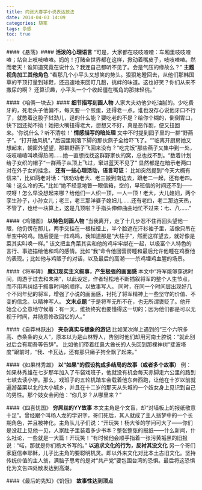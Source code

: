 ```yaml
---
title: 向张大春学小说表达技法
date: 2014-04-03 14:09
categories: 随笔
tags: 杂感
toc: true
---
```

####《悬荡》####
**活泼的心理语言**
“可是，大家都在吱吱喳喳：车厢里吱吱喳喳；站台上吱吱喳喳。妈的！打赌全世界都在这样，掀动着嘴皮子，吱吱喳喳。然而老天！谁知道究竟在说什么？我连自己都听不见了。会是气压的缘故么？”
**主题视角加工其他角色**
“看那几个小平头又想笑的势头。狠狠地瞪回去，从他们那韩国草的平顶打量到球鞋，还迅速地来回盯几趟，挑衅的味道。这也好笑？你们从来不撒尿的啊？
还算识趣，小平头一个个收起僵在嘴角的那抹轻佻。”

####《咱俩一块去》####
**细节描写刻画人物**
人家大夫劝他少吃油腻的。少吃费牙的，死老头子他偏不，每天要一个煎蛋，还得老一点。谁也没存心说他牙口不行了，就憋着这股子挝劲儿，逞的什么能？要吃老的不是？给你个糊的，倒倒胃口，快下回还拗不拗！她把火嘴扭得老大，想想又不好，真是恶作剧，便又扭回来。‘你说什么？听不清啦！’
**情感描写的暗处理**
文中不时提到园子里的一群“野燕子”。“打开抽风机“，”后园里刚落下脚的那伙燕子全给吓飞了。“”临离开厨房她又想起来，朝窗外望望，那群野燕子飞回来没有？“吃完饭”那些燕子又集中到一处，吱吱喳喳叫唤得热闹……她一直想找找这群野家伙的窝，总也找不到。“数着计划给子女织的帽子“一群燕子从顶上飞过，窜进蓝天不见了”
显然都是在暗示老两口对在外子女的挂念。
**还有一些心理活动，语言可证：**
比如突然提到“今天大概有信来”，比如两老对话：“该劝劝老大、老三搬到南边去，跟老二一起，还有老四。唉！这么冷的天。”比如“她不经意地瞥一眼信箱，空的，早班信的时间还不到——哎呀！怎么早没想起来哪？给他们一人织一顶，一人一顶！老大，大儿媳妇，两个孪生孙子，小孙女儿；老三，老三那洋婆子媳妇儿……还有老四，老二那边天热，不管了，也给一块算上，这是几顶啦？手指头伸伸曲曲地忙不过来：七、八……”

####《鸡翎图》
**以特色刻画人物**
“当我离开，走了十几步忍不住再回头望他一眼，他仍愣在那儿，两手交挂在一根枝桠上，半个脸遮在汗衫袖子里，活像只吊在半空中的鸡。随后便是一阵鸡鸣，我知道那是“大柱子”，然而这样望去，就好像是菜其实叫唤一样。”
该文把主角菜其实和他的鸡牢牢绑在一起，以极富个人特色的言行、事迹描绘他和鸡的感情。比如“我”命令他回营房睡和最后允许他睡在鸡寮他的表现。；比如他与鸡贩子的对话，以及最后的高潮——杀鸡埋鸡血腥的场景。

####《将军碑》
**魔幻现实主义叙事，产生极强的画面感**
本文中“将军能够穿透时间，周游于过去和未来”，以此设定，作者轻松地不断插叙将军的整个人生节点，而不用再纠结于叙事时间的顺序。以故事写人。
同时，在同一个时间层出现好几个不同年纪的将军，增强了小说的画面感，衬托了将军精神上一些坚守的价值、不变的信念。以精神写人。
**文末点题**
“于是将军无所不在，也无所谓褒贬了。他开始全心全意地守候着：有一天，维扬终究也要懂得这一切的；因为他们都是可以无视于时间，并随意修改回忆的人。”

####《自莽林跃出》
**夹杂真实与想象的游记**
比如某次岸上遇到的“三个六呎多高、赤条条的女人”，原本以为是山林野人，告别时他们却用河南土腔说：“就此别过后会有期吾等告辞”。
比如他们带着红鼻大酋长的人头回到那棵神树“斐波塔度”跟前时，“我、卡瓦达，还有那只癞子狗全飘了起来。”

####《如果林秀雄》
**以“如果”的假设构成多结局的故事（或者多个故事）**
例：如果林秀雄在七岁那年加入了布袋戏班子，他就没有机会每天赤脚走六公里的路到七峡去读小学。那么，戏班子的五轮机踏车会载着他东奔西跑，让他在十岁以前就遍游苗栗以北的大小城乡，并且在十二岁的那天从头城的一个妓女身上见识到自己的男性。那个妓女会问他：“你几岁？从哪里来？”

####《四喜忧国》
**穷屌丝的YY故事**
本文主角是个文盲，却“对墙板上的报纸敬意十足”。曾经跟个叫杨人龙的学识字，哥们死后，其人就成了主人翁梦中的一个长期角色，并且被神化。主角队儿子们说：“开玩笑！杨大爷的学问可大了——你们 是没赶上见他一见，人家肚子里装着多少书本？整张整张的报纸——什么新闻，什么社论，一些就是一大篇！开玩笑！”有时候他会顺手指着一张污黄垢黑的旧报说：“喏，那就是你们杨大爷写的。”
**以追求文化的行为，反衬其没文化**
另一个哥们家庭信奉耶稣，儿子比主角的要聪明机灵。即以外来文化对比本土古旧文化。坚持传统价值的主人翁，满脑子思考的是对“共产党”要包围台湾的恐惧。最后将这恐惧化为文告四处散发达到高潮。

####《最后的先知》《饥饿》
**故事性达到顶点**
